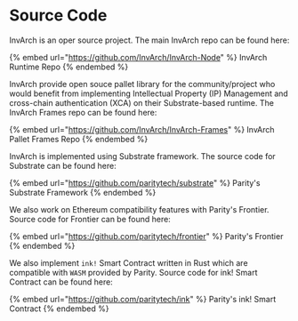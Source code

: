 # Source Code

InvArch is an oper source project. The main InvArch repo can be found here:

{% embed url="https://github.com/InvArch/InvArch-Node" %}
InvArch Runtime Repo
{% endembed %}

InvArch provide open souce pallet library for the community/project who would benefit from implementing Intellectual Property (IP) Management and cross-chain authentication (XCA) on their Substrate-based runtime. The InvArch Frames repo can be found here:

{% embed url="https://github.com/InvArch/InvArch-Frames" %}
InvArch Pallet Frames  Repo
{% endembed %}

InvArch is implemented using Substrate framework. The source code for Substrate can be found here:

{% embed url="https://github.com/paritytech/substrate" %}
Parity's Substrate Framework
{% endembed %}

We also work on Ethereum compatibility features with Parity's Frontier. Source code for Frontier can be found here:

{% embed url="https://github.com/paritytech/frontier" %}
Parity's Frontier
{% endembed %}

We also implement `ink!` Smart Contract written in Rust which are compatible with `WASM` provided by Parity. Source code for ink! Smart Contract can be found here:

{% embed url="https://github.com/paritytech/ink" %}
Parity's ink! Smart Contract
{% endembed %}
